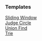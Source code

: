 ### Templates

[Sliding Window](https://github.com/zjkang/ds_algorithm/blob/main/python/array_string/Template_Sliding_Window.py)\
[Judge Circle](https://github.com/zjkang/ds_algorithm/blob/main/python/graph/Template_Judge_Circle.py)\
[Union Find](https://github.com/zjkang/ds_algorithm/blob/main/python/union_find/Template_Union_Find.py)\
[Trie](https://github.com/zjkang/ds_algorithm/blob/main/python/trie/Template_Trie.py)
